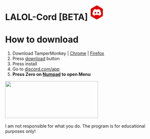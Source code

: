 # LALOL-Cord [BETA] <img src='https://github.com/Its-LALOL/LALOL-Cord/raw/main/icon.png' height=50>

# How to download
1. Download TamperMonkey | [Chrome](https://chrome.google.com/webstore/detail/tampermonkey/dhdgffkkebhmkfjojejmpbldmpobfkfo) | [Firefox](https://addons.mozilla.org/ru/firefox/addon/tampermonkey)
2. Press [download](https://github.com/Its-LALOL/LALOL-Cord/raw/main/a.user.js) button
3. Press install
4. Go to [discord.com/app](https://discord.com/app)
5. **Press Zero on [Numpad](https://ruramps4d.ru/wp-content/uploads/6/9/7/6972ab7032b59268998999a93d8fce46.jpeg) to open Menu**

[<img src='http://www.pngall.com/wp-content/uploads/2/Download-Button-PNG-Image.png' height='120' width
='300'>](https://github.com/Its-LALOL/LALOL-Cord/raw/main/a.user.js "Download.")



I am not responsible for what you do. The program is for educational purposes only!
